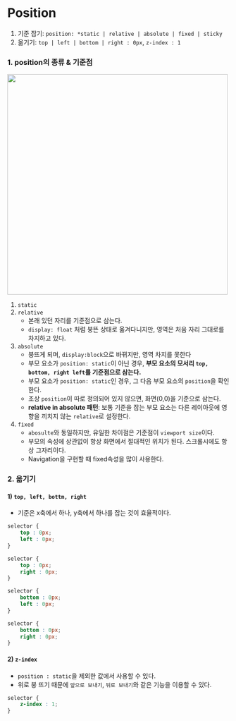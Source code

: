# Position

1) 기준 잡기: `position: *static | relative | absolute | fixed | sticky`
2) 옮기기: `top | left | bottom | right : 0px`, `z-index : 1`

### 1. position의 종류 & 기준점

<img src='https://user-images.githubusercontent.com/76730867/144812056-d5f0d3e4-67c6-4dde-9c6f-bfd71c5dddad.png' width='500px'>

1) `static`
2) `relative`
   - 본래 있던 자리를 기준점으로 삼는다.
   -   `display: float` 처럼 붕뜬 상태로 옮겨다니지만, 영역은 처음 자리 그대로를 차지하고 있다.
3) `absolute`
     -  붕뜨게 되며, `display:block`으로 바뀌지만, 영역 차지를 못한다
     -  부모 요소가 `position: static`이 아닌 경우, **부모 요소의 모서리 `top, bottom, right left`를 기준점으로 삼는다.**
     -  부모 요소가 `position: static`인 경우, 그 다음 부모 요소의 `position`을 확인한다. 
     -  조상 `position`이 따로 정의되어 있지 않으면, 화면(0,0)을 기준으로 삼는다.
     - **relative in absolute 패턴**: 보통 기준을 잡는 부모 요소는 다른 레이아웃에 영향을 끼치지 않는 `relative`로 설정한다. 
4) `fixed`
   -   `abosulte`와 동일하지만, 유일한 차이점은 기준점이 `viewport size`이다.
   - 부모의 속성에 상관없이 항상 화면에서 절대적인 위치가 된다. 스크롤시에도 항상 그자리이다.
   - Navigation을 구현할 때 fixed속성을 많이 사용한다. 


### 2. 옮기기

#### 1) `top, left, bottm, right`

- 기준은 x축에서 하나, y축에서 하나를 잡는 것이 효율적이다.

```css
selector {
    top : 0px;
    left : 0px;
}
```
```css
selector {
    top : 0px;
    right : 0px;
}
```
```css
selector {
    bottom : 0px;
    left : 0px;
}
```
```css
selector {
    bottom : 0px;
    right : 0px;
}
```

#### 2) `z-index`

- `position : static`을 제외한 값에서 사용할 수 있다.
-  위로 붕 뜨기 때문에 `앞으로 보내기`, `뒤로 보내기`와 같은 기능을 이용할 수 있다.

```css
selector {
    z-index : 1;
}
```
